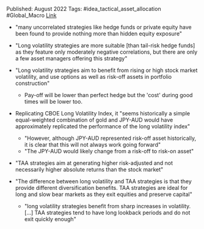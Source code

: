 
Published: August 2022
Tags: #idea_tactical_asset_allocation #Global_Macro 
[Link](https://insights.finominal.com/research-long-volatility-versus-tactical-asset-allocation/)

- "many uncorrelated strategies like hedge funds or private equity have been found to provide nothing more than hidden equity exposure"
- "Long volatility strategies are more suitable [than tail-risk hedge funds] as they feature only moderately negative correlations, but there are only a few asset managers offering this strategy"

- "Long volatility strategies aim to benefit from rising or high stock market volatility, and use options as well as risk-off assets in portfolio construction"
	- Pay-off will be lower than perfect hedge but the 'cost' during good times will be lower too.
- Replicating CBOE Long Volatility Index, it "seems historically a simple equal-weighted combination of gold and JPY-AUD would have approximately replicated the performance of the long volatility index"
	- "However, although JPY-AUD represented risk-off asset historically, it is clear that this will not always work going forward"
	- "The JPY-AUD would likely change from a risk-off to risk-on asset"
- "TAA strategies aim at generating higher risk-adjusted and not necessarily higher absolute returns than the stock market"

- "The difference between long volatility and TAA strategies is that they provide different diversification benefits. TAA strategies are ideal for long and slow bear markets as they exit equities and preserve capital"
	- "long volatility strategies benefit from sharp increases in volatility. […] TAA strategies tend to have long lookback periods and do not exit quickly enough"